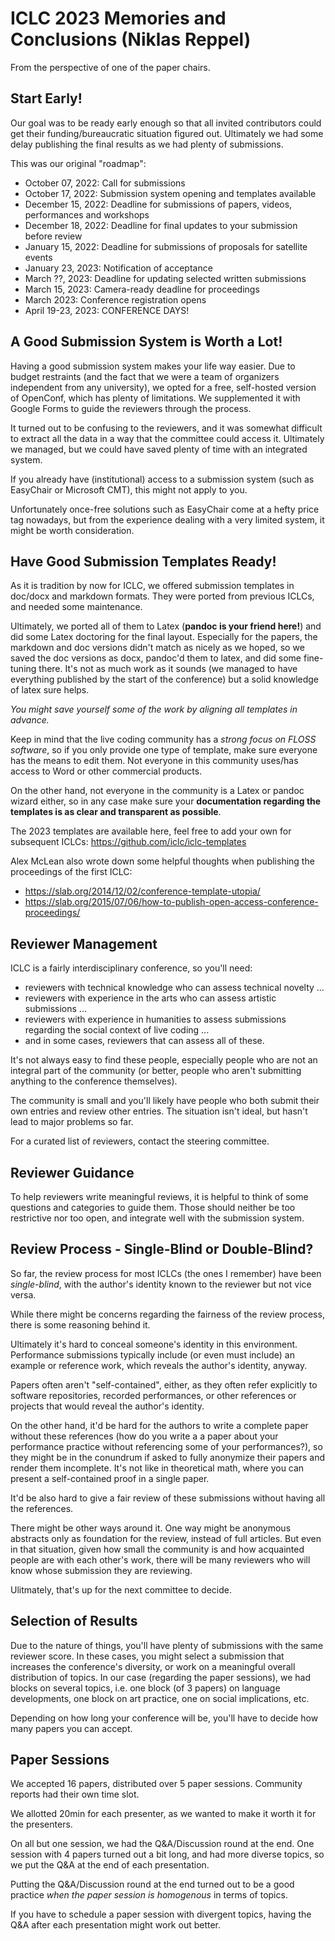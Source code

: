 # ICLC 2023 Memories and Conclusions (Niklas Reppel)

From the perspective of one of the paper chairs.

## Start Early!

Our goal was to be ready early enough so that all invited contributors could get their
funding/bureaucratic situation figured out. Ultimately we had some delay publishing the 
final results as we had plenty of submissions.

This was our original "roadmap":

* October 07, 2022: Call for submissions
* October 17, 2022: Submission system opening and templates available
* December 15, 2022: Deadline for submissions of papers, videos, performances and workshops
* December 18, 2022: Deadline for final updates to your submission before review 
* January 15, 2022: Deadline for submissions of proposals for satellite events
* January 23, 2023: Notification of acceptance
* March ??, 2023: Deadline for updating selected written submissions
* March 15, 2023: Camera-ready deadline for proceedings
* March 2023: Conference registration opens
* April 19-23, 2023: CONFERENCE DAYS!

## A Good Submission System is Worth a Lot!

Having a good submission system makes your life way easier. Due to budget restraints (and
the fact that we were a team of organizers independent from any university),
we opted for a free, self-hosted version of OpenConf, which has plenty of limitations.
We supplemented it with Google Forms to guide the reviewers through the process. 

It turned out to be confusing to the reviewers, and it was somewhat difficult to extract
all the data in a way that the committee could access it. Ultimately we managed, but 
we could have saved plenty of time with an integrated system.

If you already have (institutional) access to a submission system (such as EasyChair or Microsoft CMT), 
this might not apply to you. 

Unfortunately once-free solutions such as EasyChair come at a hefty price tag nowadays, but from 
the experience dealing with a very limited system, it might be worth consideration.

## Have Good Submission Templates Ready!

As it is tradition by now for ICLC, we offered submission templates in doc/docx and markdown formats. 
They were ported from previous ICLCs, and needed some maintenance.

Ultimately, we ported all of them to Latex (**pandoc is your friend here!**) and did some 
Latex doctoring for the final layout. Especially for the papers, the markdown and doc versions
didn't match as nicely as we hoped, so we saved the doc versions as docx, pandoc'd them to latex, and 
did some fine-tuning there. It's not as much work as it sounds (we managed to have everything published
by the start of the conference) but a solid knowledge of latex sure helps.

*You might save yourself some of the work by aligning all templates in advance.*

Keep in mind that the live coding community has a *strong focus on FLOSS software*, so if you
only provide one type of template, make sure everyone has the means to edit them. Not everyone
in this community uses/has access to Word or other commercial products. 

On the other hand, not everyone in the community is a Latex or pandoc 
wizard either, so in any case make sure your **documentation regarding the templates is as clear and transparent as possible**.

The 2023 templates are available here, feel free to add your own for subsequent ICLCs: 
https://github.com/iclc/iclc-templates

Alex McLean also wrote down some helpful thoughts when publishing the proceedings of the first ICLC:

* https://slab.org/2014/12/02/conference-template-utopia/
* https://slab.org/2015/07/06/how-to-publish-open-access-conference-proceedings/

## Reviewer Management

ICLC is a fairly interdisciplinary conference, so you'll need:

* reviewers with technical knowledge who can assess technical novelty ...
* reviewers with experience in the arts who can assess artistic submissions ...
* reviewers with experience in humanities to assess submissions regarding the social context of live coding ...
* and in some cases, reviewers that can assess all of these.

It's not always easy to find these people, especially people who are not an integral part
of the community (or better, people who aren't submitting anything to the conference themselves).

The community is small and you'll likely have people who both submit their own entries and
review other entries. The situation isn't ideal, but hasn't lead to major problems 
so far.

For a curated list of reviewers, contact the steering committee.

## Reviewer Guidance

To help reviewers write meaningful reviews, it is helpful to think of some questions and categories to guide them.
Those should neither be too restrictive nor too open, and integrate well with the submission system.

## Review Process - Single-Blind or Double-Blind?

So far, the review process for most ICLCs (the ones I remember) have been *single-blind*, with the author's identity
known to the reviewer but not vice versa.

While there might be concerns regarding the fairness of the review process, there is some reasoning behind it.

Ultimately it's hard to conceal someone's identity in this environment. Performance submissions typically include
(or even must include) an example or reference work, which reveals the author's identity, anyway.

Papers often aren't "self-contained", either, as they often refer explicitly to software repositories, recorded performances,
or other references or projects that would reveal the author's identity.

On the other hand, it'd be hard for the authors to write a complete paper without these references (how do you write a
a paper about your performance practice without referencing some of your performances?), so they might
be in the conundrum if asked to fully anonymize their papers and render them incomplete. It's not like in theoretical math, where you can present
a self-contained proof in a single paper.

It'd be also hard to give a fair review of these submissions without having all the references.

There might be other ways around it. One way might be anonymous abstracts only as foundation for the review, instead of full articles. But even in that
situation, given how small the community is and how acquainted people are with each other's work, there will be many reviewers who will know whose submission
they are reviewing.

Ulitmately, that's up for the next committee to decide.


## Selection of Results 

Due to the nature of things, you'll have plenty of submissions with the same reviewer score. In these cases, you might
select a submission that increases the conference's diversity, or work on a meaningful overall distribution of topics.
In our case (regarding the paper sessions), we had blocks on several topics, i.e. one block (of 3 papers) on language developments, 
one block on art practice, one on social implications, etc.

Depending on how long your conference will be, you'll have to decide how many papers you can accept. 

## Paper Sessions

We accepted 16 papers, distributed over 5 paper sessions. Community reports had their own time slot.

We allotted 20min for each presenter, as we wanted to make it worth it for the presenters.

On all but one session, we had the Q&A/Discussion round at the end. One session with 4 papers turned out a bit long, and had more diverse
topics, so we put the Q&A at the end of each presentation.

Putting the Q&A/Discussion round at the end turned out to be a good practice *when the paper session is homogenous* in terms of topics.

If you have to schedule a paper session with divergent topics, having the Q&A after each presentation might work out better.


